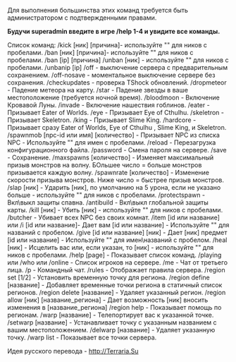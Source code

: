 Для выполнения большинства этих команд требуется быть администратором с подтвержденными правами.

**Будучи superadmin введите в игре /help 1-4 и увидите все команды.**

Список команд:
/kick [ник] [причина]- используйте "" для ников с пробелами.
/ban [ник] [причина]- используйте "" для ников с пробелами.
/ban [ip] [причина]
/unban [ник] - используйте "" для ников с пробелами.
/unbanip [ip]
/off - выключение сервера с предварительным сохранением.
/off-nosave - моментальное выключение сервере без сохранения.
/checkupdates - проверка TShock обновлений.
/dropmeteor - Падение метеора на карту.
/star - Падение звезды в ваше местоположение (требуется ночной время).
/bloodmoon - Включение Кровавой Луны.
/invade - Включение нашествия гоблинов.
/eater - Призывает Eater of Worlds.
/eye - Призывает Eye of Cthulhu.
/skeletron - Призывает Skeletron.
/king - Призывает Slime King.
/hardcore - Призывает сразу Eater of Worlds, Eye of Cthulhu , Slime King, и Skeletron.
/spawnmob [npc-id или имя] [количество] - Призывает NPC из списка NPC - Используйте "" для имен с пробелами.
/reload - Перезагрузка конфигурационного файла.
/password - Смена пароля на сервере.
/save - Сохранение.
/maxspawns [количество] - Изменяет максимальный призыв монстров на волну. БОльшее число = больше монстров призывается каждую волну.
/spawnrate [количество] - Изменение скорости призыва монстров. Ниже число = быстрее призыв монстров.
/slap [ник] - Ударить [ник], по умолчанию на 5 урона, если не указано больше - используйте "" для ников с пробелами.
/protectspawn - Вкл\выкл защиты спавна.
/antibuild - Вкл\выкл глобальной защиты карты.
/kill [ник] - Убить [ник] - используйте "" для ников с пробелами.
/butcher - Убивает всех NPC без своих комнат.
/item [id или название] или /i [id или название]- Дает вам [id или название] - Используйте "" для названий с пробелом.
/give [id или название] [ник] - Дает [ник] предмет [id или название] - Используйте "" для имен\названий с пробелом.
/heal [ник] - Исцелить вас или, если указан, то [ник] - используйте "" для ников с пробелами.
/help [page] - Показывает список команд.
/playing или /who или /online - Список игроков на сервере.
/me - Чат от третьего лица.
/p - Командный чат.
/rules - Отображает правила сервера.
/region set [1/2] - Установить временную точку для региона.
/region define [название] - Добавляет временные точки региона в статичный список регионов.
/region delete [название] - Удаляет указанный регион.
/region allow [ник] [название_региона] - Дает возможность [ник] вносить изменения в [название_региона]
/region help - Показывает помощь по регионам.
/warp [название] - Телепортирует вас к указанной точке.
/setwarp [название] - Устанавливает точку с указанным названием с вашим местоположением.
/delwarp [название] - Удаляет указанную точку.
/warp list - Показывает все точки сервера.

Идея русского перевода - http://Terraria.Su